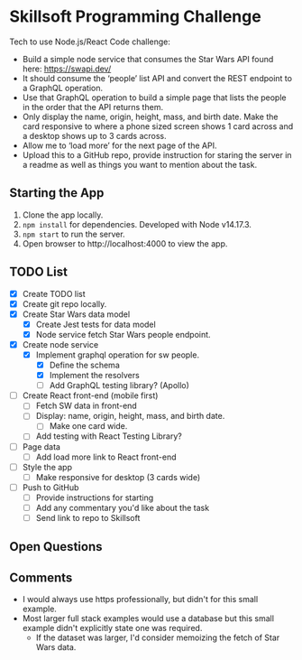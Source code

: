 # Skillsoft Programming Challenge

Tech to use Node.js/React
Code challenge:

- Build a simple node service that consumes the Star Wars API found here: https://swapi.dev/
- It should consume the ‘people’ list API and convert the REST endpoint to a GraphQL operation.
- Use that GraphQL operation to build a simple page that lists the people in the order that the API returns them.
- Only display the name, origin, height, mass, and birth date.
Make the card responsive to where a phone sized screen shows 1 card across and a desktop shows up to 3 cards across.
- Allow me to ‘load more’ for the next page of the API.
- Upload this to a GitHub repo, provide instruction for staring the server in a readme as well as things you want to mention about the task.

## Starting the App
1. Clone the app locally.
2. `npm install` for dependencies. Developed with Node v14.17.3.
3. `npm start` to run the server.
4. Open browser to http://localhost:4000 to view the app.

## TODO List
- [x] Create TODO list
- [x] Create git repo locally.
- [x] Create Star Wars data model
  - [x] Create Jest tests for data model
  - [x] Node service fetch Star Wars people endpoint.
- [x] Create node service
  - [x] Implement graphql operation for sw people.
    - [x] Define the schema
    - [x] Implement the resolvers
    - [ ] Add GraphQL testing library? (Apollo)
- [ ] Create React front-end (mobile first)
  - [ ] Fetch SW data in front-end
  - [ ] Display: name, origin, height, mass, and birth date.
    - [ ] Make one card wide.
  - [ ] Add testing with React Testing Library?
- [ ] Page data
  - [ ] Add load more link to React front-end
- [ ] Style the app
  - [ ] Make responsive for desktop (3 cards wide)
- [ ] Push to GitHub
  - [ ] Provide instructions for starting
  - [ ] Add any commentary you'd like about the task
  - [ ] Send link to repo to Skillsoft

## Open Questions

## Comments
- I would always use https professionally, but didn't for this small example.
- Most larger full stack examples would use a database but this small example didn't explicitly state one was required.
  - If the dataset was larger, I'd consider memoizing the fetch of Star Wars data.
